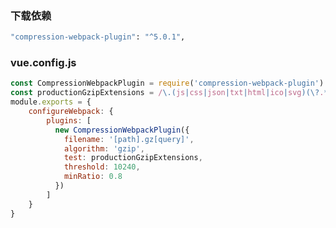 <!--
 * @FileDescription: 
 * @Author: wangzhichiao<https://github.com/wzc570738205>
 * @Date: 2021-08-20 09:11:09
 * @LastEditors: wangzhichiao<https://github.com/wzc570738205>
 * @LastEditTime: 2021-08-20 09:21:09
-->
### 下载依赖
```sh
"compression-webpack-plugin": "^5.0.1",
```

### vue.config.js
```js
const CompressionWebpackPlugin = require('compression-webpack-plugin')
const productionGzipExtensions = /\.(js|css|json|txt|html|ico|svg)(\?.*)?$/i
module.exports = {
    configureWebpack: {
		plugins: [
		  new CompressionWebpackPlugin({
			filename: '[path].gz[query]',
			algorithm: 'gzip',
			test: productionGzipExtensions,
			threshold: 10240,
			minRatio: 0.8
		  })
		]
	}
}
```